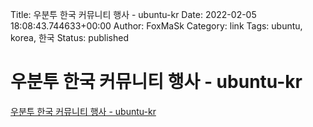 Title: 우분투 한국 커뮤니티 행사 - ubuntu-kr
Date: 2022-02-05 18:08:43.744633+00:00
Author: FoxMaSk 
Category: link
Tags: ubuntu, korea, 한국
Status: published





# 우분투 한국 커뮤니티 행사 - ubuntu-kr

[우분투 한국 커뮤니티 행사 - ubuntu-kr](https://event.ubuntu-kr.org/)


